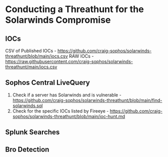 # Conducting a Threathunt for the Solarwinds Compromise 

## IOCs
CSV of Published IOCs - https://github.com/craig-sophos/solarwinds-threathunt/blob/main/iocs.csv
RAW IOCs - https://raw.githubusercontent.com/craig-sophos/solarwinds-threathunt/main/iocs.csv

## Sophos Central LiveQuery

1. Check if a server has Solarwinds and is vulnerable  - https://github.com/craig-sophos/solarwinds-threathunt/blob/main/find-solarwinds.sql
2. Check for the specific IOCs listed by Fireeye - https://github.com/craig-sophos/solarwinds-threathunt/blob/main/ioc-hunt.md

## Splunk Searches

## Bro Detection


